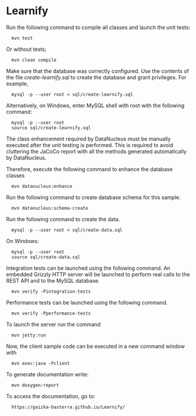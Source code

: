 Learnify
========

Run the following command to compile all classes and launch the unit tests:

      mvn test

Or without tests;

      mvn clean compile

Make sure that the database was correctly configured. Use the contents of the file *create-learnify.sql* to create the database and grant privileges. For example,

      mysql -p --user root < sql/create-learnify.sql

Alternatively, on Windows, enter MySQL shell with root with the following command:

      mysql -p --user root
      source sql/create-learnify.sql

The class enhancement required by DataNucleus must be manually executed after the unit testing is performed.
This is required to avoid cluttering the JaCoCo report with all the methods generated automatically by DataNucleus.

Therefore, execute the following command to enhance the database classes

      mvn datanucleus:enhance

Run the following command to create database schema for this sample.

      mvn datanucleus:schema-create

Run the following command to create the data.

      mysql -p --user root < sql/create-data.sql

On Windows:

      mysql -p --user root
      source sql/create-data.sql  

Integration tests can be launched using the following command. An embedded Grizzly HTTP server will be launched to perform real calls
to the REST API and to the MySQL database.

      mvn verify -Pintegration-tests

Performance tests can be launched using the following command.

      mvn verify -Pperformance-tests

To launch the server run the command

      mvn jetty:run

Now, the client sample code can be executed in a new command window with
      
      mvn exec:java -Pclient

To generate documentation write: 

      mvn doxygen:report
    
To access the documentation, go to:

      https://gaizka-basterra.github.io/Learnify/
